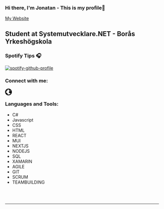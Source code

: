 ### Hi there, I'm Jonatan - This is my profile👋

[My Website](https://exemplarisk.github.io)

## Student at Systemutvecklare.NET - Borås Yrkeshögskola

### Spotify Tips 🎧
[![spotify-github-profile](https://spotify-github-profile.vercel.app/api/view?uid=jonatan.1996&cover_image=true)](https://github.com/kittinan/spotify-github-profile)

### Connect with me:

[<img align="left" alt="https://jzqc07.github.io" width="22px" src="https://raw.githubusercontent.com/iconic/open-iconic/master/svg/globe.svg" />][website]

<br />

### Languages and Tools:

- C#
- Javascript
- CSS
- HTML
- REACT
- MUI
- NEXTJS
- NODEJS
- SQL
- XAMARIN
- AGILE
- GIT
- SCRUM
- TEAMBUILDING
<br />
<br />

---

[website]: https://exemplarisk.github.io
[linkedin]: https://www.linkedin.com/in/jonatan-schultz-777257105
